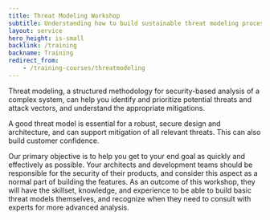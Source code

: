 ```yaml
---
title: Threat Modeling Workshop
subtitle: Understanding how to build sustainable threat modeling processes
layout: service
hero_height: is-small
backlink: /training
backname: Training
redirect_from:
    - /training-courses/threatmodeling
---
```


Threat modeling, a structured methodology for security-based analysis of a complex system, can help you identify and prioritize potential threats and attack vectors, and understand the appropriate mitigations.

A good threat model is essential for a robust, secure design and architecture, and can support mitigation of all relevant threats. This can also build customer confidence.

Our primary objective is to help you get to your end goal as quickly and effectively as possible. Your architects and development teams should be responsible for the security of their products, and consider this aspect as a normal part of building the features. As an outcome of this workshop, they will have the skillset, knowledge, and experience to be able to build basic threat models themselves, and recognize when they need to consult with experts for more advanced analysis.

